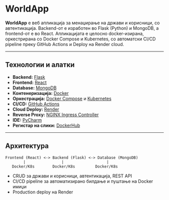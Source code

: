 # WorldApp

**WorldApp** е веб апликација за менаџирање на држави и корисници, со автентикација. Backend-от е изработен во Flask (Python) и MongoDB, а frontend-от е во React. Апликацијата е целосно docker-изирана, оркестрирана со Docker Compose и Kubernetes, со автоматски CI/CD pipeline преку GitHub Actions и Deploy на Render cloud.

---

## Технологии и алатки

- **Backend:** [Flask](https://flask.palletsprojects.com/)
- **Frontend:** [React](https://react.dev/)
- **Database:** [MongoDB](https://www.mongodb.com/)
- **Контенеризација:** [Docker](https://www.docker.com/)
- **Оркестрација:** [Docker Compose](https://docs.docker.com/compose/) и [Kubernetes](https://kubernetes.io/)
- **CI/CD:** [GitHub Actions](https://github.com/features/actions)
- **Cloud Deploy:** [Render](https://render.com/)
- **Reverse Proxy:** [NGINX Ingress Controller](https://kubernetes.github.io/ingress-nginx/)
- **IDE:** [PyCharm](https://www.jetbrains.com/pycharm/)
- **Регистар на слики:** [DockerHub](https://hub.docker.com/)

---

## Архитектура

```
Frontend (React) <-> Backend (Flask) <-> Database (MongoDB)
        |                |                   |
   Docker/K8s        Docker/K8s         Docker/K8s
```

- CRUD за држави и корисници, автентикација, REST API
- CI/CD pipeline за автоматизирано билдање и пуштање на Docker имиџи
- Production deploy на Render
